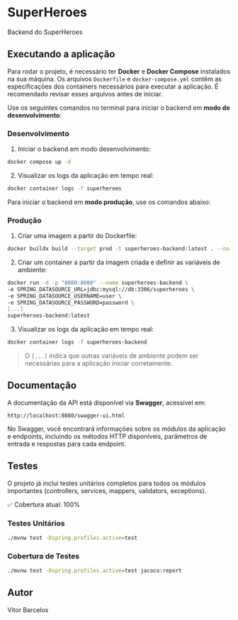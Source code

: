 # SuperHeroes

Backend do SuperHeroes

## Executando a aplicação

Para rodar o projeto, é necessário ter **Docker** e **Docker Compose** instalados na sua máquina. Os arquivos
`Dockerfile` e `docker-compose.yml` contêm as especificações dos containers necessários para executar a aplicação. É
recomendado revisar esses arquivos antes de iniciar.

Use os seguintes comandos no terminal para iniciar o backend em **modo de desenvolvimento**:

### Desenvolvimento

1. Iniciar o backend em modo desenvolvimento:

```bash
docker compose up -d
```

2. Visualizar os logs da aplicação em tempo real:

```bash
docker container logs -f superheroes
```

Para iniciar o backend em **modo produção**, use os comandos abaixo:

### Produção

1. Criar uma imagem a partir do Dockerfile:

```bash
docker buildx build --target prod -t superheroes-backend:latest . --no-cache
```

2. Criar um container a partir da imagem criada e definir as variáveis de ambiente:

```bash
docker run -d -p "8080:8080" --name superheroes-backend \
-e SPRING_DATASOURCE_URL=jdbc:mysql://db:3306/superheroes \
-e SPRING_DATASOURCE_USERNAME=user \
-e SPRING_DATASOURCE_PASSWORD=password \
[...]
superheroes-backend:latest
```

3. Visualizar os logs da aplicação em tempo real:

```bash
docker container logs -f superheroes-backend
```

> O `[...]` indica que outras variáveis de ambiente podem ser necessárias para a aplicação iniciar corretamente.

## Documentação

A documentação da API está disponível via **Swagger**, acessível em:

```
http://localhost:8080/swagger-ui.html
```

No Swagger, você encontrará informações sobre os módulos da aplicação e endpoints, incluindo os métodos HTTP
disponíveis, parâmetros de entrada e respostas para cada endpoint.

## Testes

O projeto já inclui testes unitários completos para todos os módulos importantes (controllers, services, mappers,
validators, exceptions).

✅ Cobertura atual: 100%

### Testes Unitários

```bash
./mvnw test -Dspring.profiles.active=test
```

### Cobertura de Testes

```bash
./mvnw test -Dspring.profiles.active=test jacoco:report
```

## Autor

Vitor Barcelos

